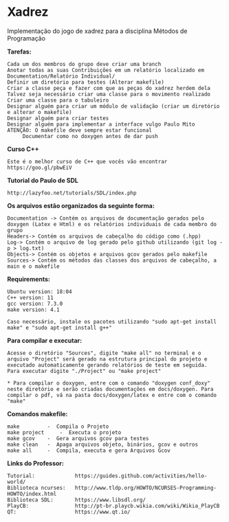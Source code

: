 # Xadrez
Implementação do jogo de xadrez para a disciplina Métodos de Programação

**Tarefas:**
	
	Cada um dos membros do grupo deve criar uma branch
	Anotar todas as suas Contribuições em um relatório localizado em Documentation/Relatório Individual/
	Definir um diretório para testes (Alterar makefile)
	Criar a classe peça e fazer com que as peças do xadrez herdem dela
	Talvez seja necessário criar uma classe para o movimento realizado
	Criar uma classe para o tabuleiro
	Designar alguém para criar um módulo de validação (criar um diretório e alterar o makefile)
	Designar alguém para criar testes
	Designar alguém para implementar a interface vulgo Paulo Mito
	ATENÇÃO: O makefile deve sempre estar funcional
		 Documentar como no doxygen antes de dar push

**Curso C++**

	Este é o melhor curso de C++ que vocês vão encontrar
	https://goo.gl/pbwEiV

**Tutorial do Paulo de SDL**

	http://lazyfoo.net/tutorials/SDL/index.php

**Os arquivos estão organizados da seguinte forma:**

	Documentation -> Contém os arquivos de documentação gerados pelo doxygen (Latex e Html) e os relatórios individuais de cada membro do grupo
	Headers-> Contém os arquivos de cabeçalho do código como (.hpp)
	Log-> Contém o arquivo de log gerado pelo github utilizando (git log -p > log.txt)
	Objects-> Contém os objetos e arquivos gcov gerados pelo makefile
	Sources-> Contém os métodos das classes dos arquivos de cabeçalho, a main e o makefile

**Requirements:**
	
	Ubuntu version: 18:04
	C++ version: 11
	gcc version: 7.3.0
	make version: 4.1
	
	Caso necessário, instale os pacotes utilizando "sudo apt-get install make" e "sudo apt-get install g++"

**Para compilar e executar:**
	
	Acesse o diretório "Sources", digite "make all" no terminal e o arquivo "Project" será gerado na estrutura principal do projeto e executado automaticamente gerando relatórios de teste em seguida. 
	Para executar digite "./Project" ou "make project"
    
    * Para compilar o doxygen, entre com o comando "doxygen conf_doxy" neste diretório e serão criadas documentações em docs/doxygen. Para compilar o pdf, vá na pasta docs/doxygen/latex e entre com o comando "make"

**Comandos makefile:**
	
	make		 -	Compila o Projeto
	make project     -	Executa o projeto
	make gcov	 -	Gera arquivos gcov para testes
	make clean	 -	Apaga arquivos objeto, binários, gcov e outros
	make all	 -	Compila, executa e gera Arquivos Gcov

**Links do Professor:**

	Tutorial:             https://guides.github.com/activities/hello-world/
	Biblioteca ncurses:   http://www.tldp.org/HOWTO/NCURSES-Programming-HOWTO/index.html
	Biblioteca SDL:       https://www.libsdl.org/
	PlayCB:               http://pt-br.playcb.wikia.com/wiki/Wikia_PlayCB
	QT:                   https://www.qt.io/ 
